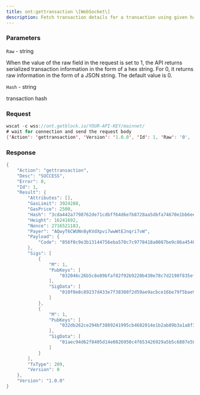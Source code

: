 ```yaml
---
title: ont:gettransaction \[WebSocket\]
description: Fetch transaction details for a transaction using given hash.
---
```


### Parameters


`Raw` - string

When the value of the raw field in the request is set to 1, the API
returns serialized transaction information in the form of a hex string.
For 0, it returns raw information in the form of a JSON string. The
default value is 0.

`Hash` - string

transaction hash

### Request

``` java
wscat -c wss://ont.getblock.io/YOUR-API-KEY/mainnet/ 
# wait for connection and send the request body 
{'Action': 'gettransaction', 'Version': '1.0.0', 'Id': 1, 'Raw': '0', 'Hash': '3cda442a7798762de71cdbff64d6e7b8728aa5dbfa74670e1bb6ee2f0d89fdb9'}
```

###  Response

``` java
{
    "Action": "gettransaction",
    "Desc": "SUCCESS",
    "Error": 0,
    "Id": 1,
    "Result": {
        "Attributes": [],
        "GasLimit": 3924288,
        "GasPrice": 2500,
        "Hash": "3cda442a7798762de71cdbff64d6e7b8728aa5dbfa74670e1bb6ee2f0d89fdb9",
        "Height": 16241692,
        "Nonce": 2716521183,
        "Payer": "AQwyT6CWUNn8yKVdXpvi7wwWtEJnqri7vW",
        "Payload": {
            "Code": "056f0c9e3b13144756eba570c7c9778418a0087be9c86a45487ac014c5f492260bbe04a7586dc4a70081a3440f0116c953c1056f0c9e3b1314c5f492260bbe04a7586dc4a70081a3440f0116c91464a222d3108f3dd8a896b7a73e71b40c1e75f11353c152c10d7472616e736665724d756c7469676d03a16843e61e5d96d389e178717ed57f9da4e5"
        },
        "Sigs": [
            {
                "M": 1,
                "PubKeys": [
                    "032046c26b5c8e89bfaf82f92b9220b430e78c7d2198f835efe72cc7cf7bc03502"
                ],
                "SigData": [
                    "010f0e8c89237d433e7f38308f2d59ae9acbce16be79f5bae9906cc2e77ee85c1730345f26b8be7759f41ca5f312f1974a13187853708915a20cb12a442487066e"
                ]
            },
            {
                "M": 1,
                "PubKeys": [
                    "032db262ce294bf3889241995cb4682014e1b2ab89b3a1a8f3353b038c3a60b401"
                ],
                "SigData": [
                    "01aec94d62f8405d14e0826950c4f653426929a5b5c6807e5862406823a8d6085e6d2d0467a51c99c492823b25e92abcea9f6723d6b73fb75d2aa0c100d25a5956"
                ]
            }
        ],
        "TxType": 209,
        "Version": 0
    },
    "Version": "1.0.0"
}
```

